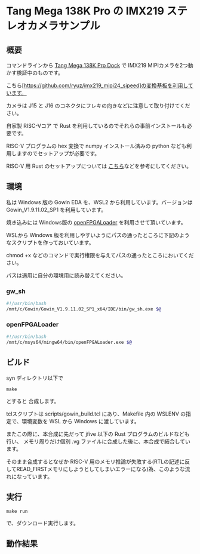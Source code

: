 # Tang Mega 138K Pro の IMX219 ステレオカメラサンプル


## 概要

コマンドラインから [Tang Mega 138K Pro Dock](https://wiki.sipeed.com/hardware/en/tang/tang-mega-138k/mega-138k-pro.html) で
IMX219 MIPIカメラを2つ動かす検証中のものです。

こちら[https://github.com/ryuz/imx219_mipi24_sipeed]の変換基板を利用しています。

カメラは J15 と J16 のコネクタにフレキの向きなどに注意して取り付けてください。

自家製 RISC-Vコア で Rust を利用しているのでそれらの事前インストールも必要です。

RISC-V プログラムの hex 変換で numpy インストール済みの python なども利用しますのでセットアップが必要です。

RISC-V 用 Rust のセットアップについては [こちら](/projects/kv260/kv260_jfive_simple_controller/README.md)などを参考にしてください。


## 環境

私は Windows 版の Gowin EDA を、WSL2 から利用しています。バージョンは Gowin_V1.9.11.02_SP1 を利用しています。

焼き込みには Windows版の [openFPGALoader](https://github.com/trabucayre/openFPGALoader) を利用させて頂いています。

WSLから Windows 版を利用しやすいようにパスの通ったところに下記のようなスクリプトを作っておいています。

chmod +x などのコマンドで実行権限を与えてパスの通ったところにおいてください。

パスは適用に自分の環境用に読み替えてください。

### gw_sh

```bash
#!/usr/bin/bash
/mnt/c/Gowin/Gowin_V1.9.11.02_SP1_x64/IDE/bin/gw_sh.exe $@
```

### openFPGALoader

```bash
#!/usr/bin/bash
/mnt/c/msys64/mingw64/bin/openFPGALoader.exe $@
```

## ビルド

syn ディレクトリ以下で

```
make
```

とすると 合成します。

tclスクリプトは scripts/gowin_build.tcl にあり、Makefile 内の WSLENV の指定で、環境変数を WSL から Windows に渡しています。


またこの際に、本合成に先だって jfive 以下の Rust プログラムのビルドなども行い、
メモリ周りだけ個別 .vg ファイルに合成した後に、本合成で結合しています。

そのまま合成するとなぜか RISC-V 用のメモリ推論が失敗する(RTLの記述に反してREAD_FIRSTメモリにしようとしてしまいエラーになる)為、このような流れになっています。


## 実行

```
make run
```

で、ダウンロード実行します。

## 動作結果